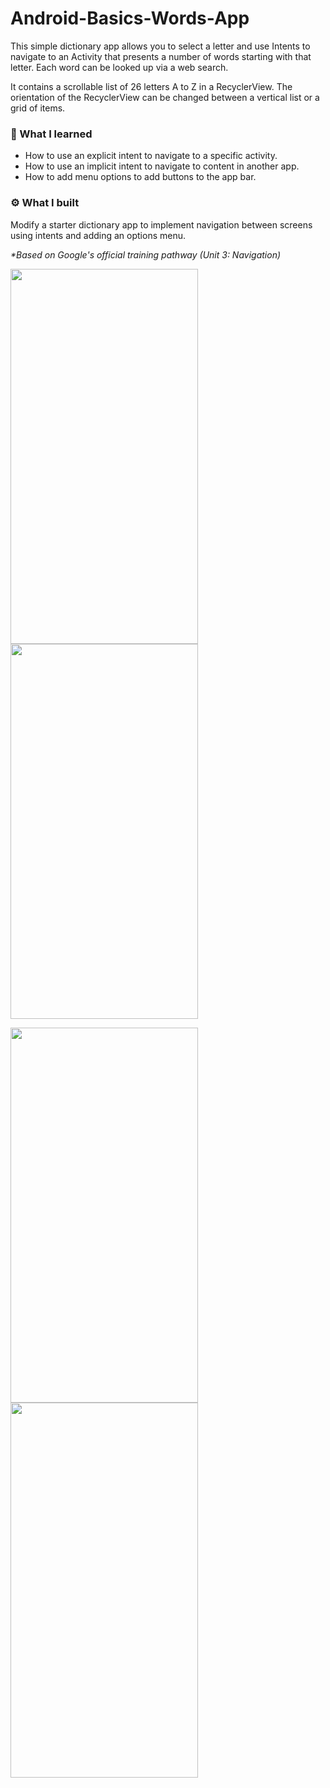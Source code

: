 # Android-Basics-Words-App
This simple dictionary app allows you to select a letter and use Intents to navigate to an Activity that
presents a number of words starting with that letter. Each word can be looked up via a web search.

It contains a scrollable list of 26 letters A to Z in a RecyclerView. The orientation
of the RecyclerView can be changed between a vertical list or a grid of items.

### 📗 What I learned
- How to use an explicit intent to navigate to a specific activity.
- How to use an implicit intent to navigate to content in another app.
- How to add menu options to add buttons to the app bar.

### ⚙️  What I built
Modify a starter dictionary app to implement navigation between screens using intents and adding an options menu.

_*Based on Google's official training pathway (Unit 3: Navigation)_

<p float="left">
  <img src="https://user-images.githubusercontent.com/7558821/168612394-8dbe61df-d363-4d5b-9e94-7f4babeb26e1.png" width="300" height="600" />
  <img src="https://user-images.githubusercontent.com/7558821/168613700-1cd43d4b-5690-4c72-907b-056c780b3a6c.png" width="300" height="600" /> 
</p>

<p float="left">
  <img src="https://user-images.githubusercontent.com/7558821/168612773-3f21c882-78b2-42b7-b4fd-460f7d1eeb0a.png" width="300" height="600" /> 
  <img src="https://user-images.githubusercontent.com/7558821/168613132-43f11138-a49f-4ec2-bdd7-c93b49539838.png" width="300" height="600" /> 
</p>


